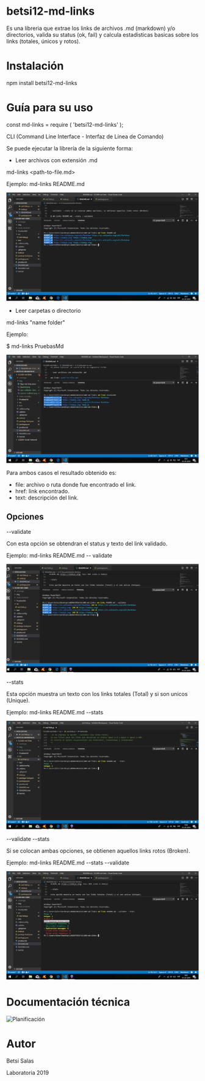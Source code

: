 # betsi12-md-links


Es una libreria que extrae los links de archivos .md (markdown) y/o directorios, valida su status (ok, fail) y calcula estadisticas basicas sobre los links (totales, únicos y rotos).

# Instalación

npm install betsi12-md-links

# Guía para su uso

const md-links = require ( 'betsi12-md-links' );

CLI (Command Line Interface - Interfaz de Línea de Comando)

Se puede ejecutar la librería de la siguiente forma:

- Leer archivos con extensión .md

md-links <path-to-file.md>

Ejemplo: md-links README.md

![Ejemplo opción leer README.md](./img/LeerMd.png)


- Leer carpetas o directorio

md-links "name folder"

Ejemplo:

$ md-links PruebasMd

![Ejemlo Leer carpeta](./img/LeerFolder.png)

Para ambos casos el resultado obtenido es:

- file: archivo o ruta donde fue encontrado el link.
- href: link encontrado.
- text: descripción del link.

## Opciones

--validate

Con esta opción se obtendran el status y texto del link validado.

Ejemplo: md-links README.md -- validate

![Opción --validate](./img/opcion--validate.png)









--stats

Esta opción muestra un texto con los links totales (Total) y si son unicos (Unique).

Ejemplo: md-links README.md --stats

![Opción --validate](./img/opc--stats.png)





--validate --stats 

Si se colocan ambas opciones, se obtienen aquellos links rotos (Broken).

Ejemplo: md-links README.md --stats --validate

![Opción --validate--stats](./img/opc--validate--stats.png)




# Documentación técnica
![Planificación](ttps://github.com/Betsi12/SCL009-md-links/projects/2)


# Autor

Betsi Salas

Laboratoria 2019